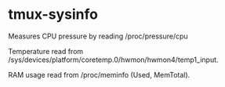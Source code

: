 # tmux-sysinfo

Measures CPU pressure by reading /proc/pressure/cpu

Temperature read from /sys/devices/platform/coretemp.0/hwmon/hwmon4/temp1_input.

RAM usage read from /proc/meminfo (Used, MemTotal). 
